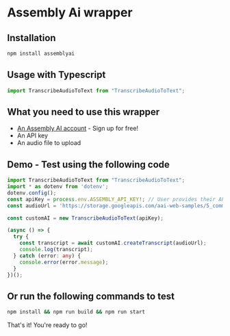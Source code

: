 # Assembly Ai wrapper 
## Installation
```bash
npm install assemblyai
```
## Usage with Typescript
```typescript
import TranscribeAudioToText from "TranscribeAudioToText";
```

## What you need to use this wrapper
- [An Assembly AI account](https://www.assemblyai.com/) - Sign up for free!
- An API key
- An audio file to upload


## Demo - Test using the following code
```typescript
import TranscribeAudioToText from "TranscribeAudioToText";
import * as dotenv from 'dotenv';
dotenv.config();
const apiKey = process.env.ASSEMBLY_API_KEY!; // User provides their API key
const audioUrl = 'https://storage.googleapis.com/aai-web-samples/5_common_sports_injuries.mp3';

const customAI = new TranscribeAudioToText(apiKey);

(async () => {
  try {
    const transcript = await customAI.createTranscript(audioUrl);
    console.log(transcript);
  } catch (error: any) {
    console.error(error.message);
  }
})();
```

## Or run the following commands to test
```bash
npm install && npm run build && npm run start
```
 That's it! You're ready to go!
